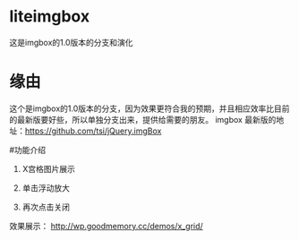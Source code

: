 # liteimgbox
这是imgbox的1.0版本的分支和演化

# 缘由
这个是imgbox的1.0版本的分支，因为效果更符合我的预期，并且相应效率比目前的最新版要好些，所以单独分支出来，提供给需要的朋友。
imgbox 最新版的地址：https://github.com/tsi/jQuery.imgBox

#功能介绍
1. X宫格图片展示

2. 单击浮动放大

3. 再次点击关闭

效果展示： http://wp.goodmemory.cc/demos/x_grid/
